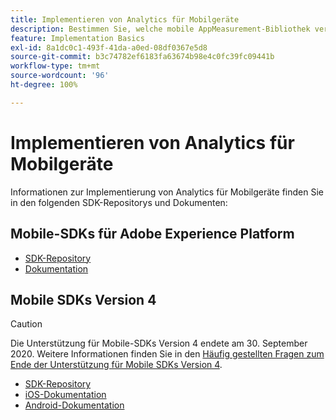 ```yaml
---
title: Implementieren von Analytics für Mobilgeräte
description: Bestimmen Sie, welche mobile AppMeasurement-Bibliothek verwendet werden soll.
feature: Implementation Basics
exl-id: 8a1dc0c1-493f-41da-a0ed-08df0367e5d8
source-git-commit: b3c74782ef6183fa63674b98e4c0fc39fc09441b
workflow-type: tm+mt
source-wordcount: '96'
ht-degree: 100%

---
```


# Implementieren von Analytics für Mobilgeräte

Informationen zur Implementierung von Analytics für Mobilgeräte finden Sie in den folgenden SDK-Repositorys und Dokumenten:

## Mobile-SDKs für Adobe Experience Platform

* [SDK-Repository](https://github.com/Adobe-Marketing-Cloud/aep-sdks-documentation)
* [Dokumentation](https://aep-sdks.gitbook.io/docs/)

## Mobile SDKs Version 4

>[!CAUTION]
>
>Die Unterstützung für Mobile-SDKs Version 4 endete am 30. September 2020. Weitere Informationen finden Sie in den [Häufig gestellten Fragen zum Ende der Unterstützung für Mobile SDKs Version 4](https://aep-sdks.gitbook.io/docs/version-4-sdk-end-of-support-faq).

* [SDK-Repository](https://github.com/Adobe-Marketing-Cloud/mobile-services/tree/master/sdks)
* [iOS-Dokumentation](https://experienceleague.adobe.com/docs/mobile-services/ios/overview.html?lang=de)
* [Android-Dokumentation](https://experienceleague.adobe.com/docs/mobile-services/android/overview.html?lang=de)

